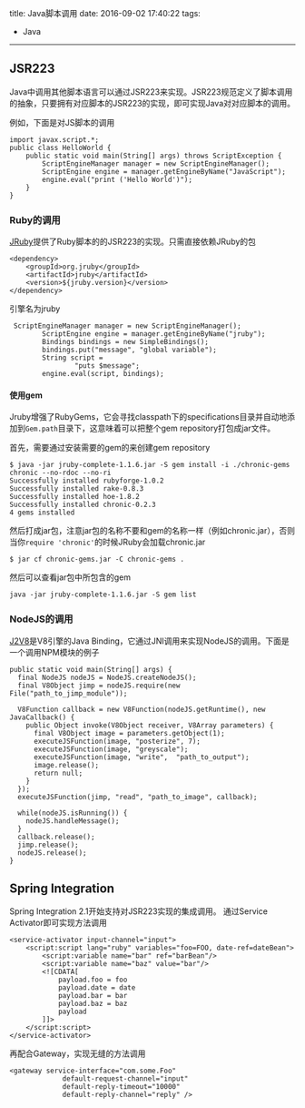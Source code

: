 title: Java脚本调用
date: 2016-09-02 17:40:22
tags:
- Java
---

## JSR223

Java中调用其他脚本语言可以通过JSR223来实现。JSR223规范定义了脚本调用的抽象，只要拥有对应脚本的JSR223的实现，即可实现Java对对应脚本的调用。

例如，下面是对JS脚本的调用

```
import javax.script.*;
public class HelloWorld {
    public static void main(String[] args) throws ScriptException {
        ScriptEngineManager manager = new ScriptEngineManager();
        ScriptEngine engine = manager.getEngineByName("JavaScript");
        engine.eval("print ('Hello World')");
    }
}
```

<!-- more -->

### Ruby的调用

[JRuby]提供了Ruby脚本的的JSR223的实现。只需直接依赖JRuby的包

```
<dependency>
    <groupId>org.jruby</groupId>
    <artifactId>jruby</artifactId>
    <version>${jruby.version}</version>
</dependency>
```

引擎名为jruby

```
 ScriptEngineManager manager = new ScriptEngineManager();
        ScriptEngine engine = manager.getEngineByName("jruby");
        Bindings bindings = new SimpleBindings();
        bindings.put("message", "global variable");
        String script =
                "puts $message";
        engine.eval(script, bindings);
```

#### 使用gem

Jruby增强了RubyGems，它会寻找classpath下的specifications目录并自动地添加到`Gem.path`目录下，这意味着可以把整个gem repository打包成jar文件。

首先，需要通过安装需要的gem的来创建gem repository

```
$ java -jar jruby-complete-1.1.6.jar -S gem install -i ./chronic-gems chronic --no-rdoc --no-ri
Successfully installed rubyforge-1.0.2
Successfully installed rake-0.8.3
Successfully installed hoe-1.8.2
Successfully installed chronic-0.2.3
4 gems installed
```

然后打成jar包，注意jar包的名称不要和gem的名称一样（例如chronic.jar），否则当你`require 'chronic'`的时候JRuby会加载chronic.jar

```
$ jar cf chronic-gems.jar -C chronic-gems .
```

然后可以查看jar包中所包含的gem

```
java -jar jruby-complete-1.1.6.jar -S gem list
```

### NodeJS的调用

[J2V8]是V8引擎的Java Binding，它通过JNI调用来实现NodeJS的调用。下面是一个调用NPM模块的例子

```
public static void main(String[] args) {
  final NodeJS nodeJS = NodeJS.createNodeJS();
  final V8Object jimp = nodeJS.require(new File("path_to_jimp_module"));
 
  V8Function callback = new V8Function(nodeJS.getRuntime(), new JavaCallback() {	
    public Object invoke(V8Object receiver, V8Array parameters) {
      final V8Object image = parameters.getObject(1);
      executeJSFunction(image, "posterize", 7);
      executeJSFunction(image, "greyscale");
      executeJSFunction(image, "write",  "path_to_output");
      image.release();
      return null;
    }
  });
  executeJSFunction(jimp, "read", "path_to_image", callback);
 
  while(nodeJS.isRunning()) {
    nodeJS.handleMessage();
  }		
  callback.release();
  jimp.release();
  nodeJS.release();
}
```


## Spring Integration

Spring Integration 2.1开始支持对JSR223实现的集成调用。 通过Service Activator即可实现方法调用

```
<service-activator input-channel="input">
    <script:script lang="ruby" variables="foo=FOO, date-ref=dateBean">
        <script:variable name="bar" ref="barBean"/>
        <script:variable name="baz" value="bar"/>
        <![CDATA[
            payload.foo = foo
            payload.date = date
            payload.bar = bar
            payload.baz = baz
            payload
        ]]>
    </script:script>
</service-activator>
```

再配合Gateway，实现无缝的方法调用

```
<gateway service-interface="com.some.Foo"
             default-request-channel="input"
             default-reply-timeout="10000"
             default-reply-channel="reply" />
```


[JRuby]: http://jruby.org/
[J2V8]: https://github.com/eclipsesource/J2V8